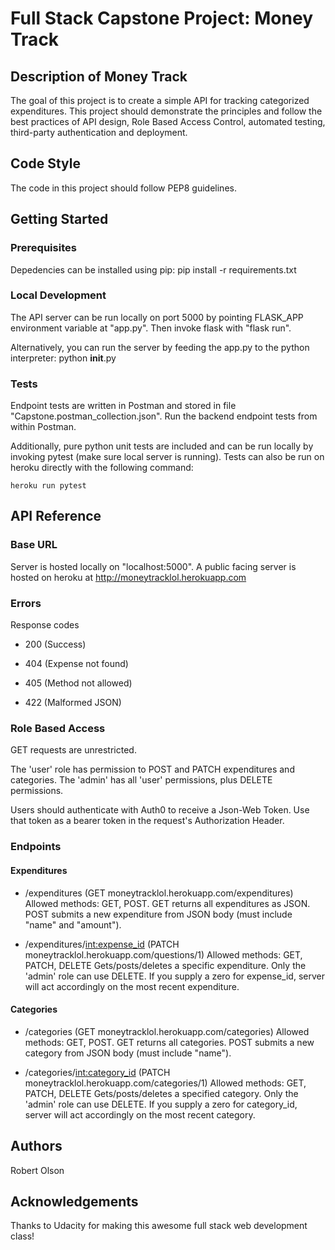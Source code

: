 # Full Stack Capstone Project: Money Track

## Description of Money Track

The goal of this project is to create a simple API for tracking categorized expenditures.  This project should demonstrate the principles and follow the best practices of API design, Role Based Access Control, automated testing, third-party authentication and deployment.

## Code Style

The code in this project should follow PEP8 guidelines.

## Getting Started

### Prerequisites

Depedencies can be installed using pip:
    pip install -r requirements.txt

### Local Development

The API server can be run locally on port 5000 by pointing FLASK_APP environment variable at "app.py".  Then invoke flask with "flask run".

Alternatively, you can run the server by feeding the app.py to the python interpreter:
    python __init__.py

### Tests

Endpoint tests are written in Postman and stored in file "Capstone.postman_collection.json".  Run the backend endpoint tests from within Postman.

Additionally, pure python unit tests are included and can be run locally by invoking pytest (make sure local server is running).  Tests can also be run on heroku directly with the following command:

    heroku run pytest

## API Reference

### Base URL

Server is hosted locally on "localhost:5000".  A public facing server is hosted on heroku at http://moneytracklol.herokuapp.com

### Errors

Response codes

  * 200 (Success)

  * 404 (Expense not found)

  * 405 (Method not allowed)

  * 422 (Malformed JSON)

### Role Based Access

  GET requests are unrestricted.

  The 'user' role has permission to POST and PATCH expenditures and categories.  The 'admin' has all 'user' permissions, plus DELETE permissions.

  Users should authenticate with Auth0 to receive a Json-Web Token.  Use that token as a bearer token in the request's Authorization Header.

### Endpoints

#### Expenditures

* /expenditures (GET moneytracklol.herokuapp.com/expenditures)
  Allowed methods: GET, POST.
  GET returns all expenditures as JSON.
  POST submits a new expenditure from JSON body (must include "name" and "amount").

* /expenditures/<int:expense_id> (PATCH moneytracklol.herokuapp.com/questions/1)
  Allowed methods: GET, PATCH, DELETE
  Gets/posts/deletes a specific expenditure.  Only the 'admin' role can use DELETE.  If you supply a zero for expense_id, server will act accordingly on the most recent expenditure.


#### Categories

* /categories (GET moneytracklol.herokuapp.com/categories)
  Allowed methods: GET, POST.
  GET returns all categories.
  POST submits a new category from JSON body (must include "name").

* /categories/<int:category_id> (PATCH moneytracklol.herokuapp.com/categories/1)
  Allowed methods: GET, PATCH, DELETE
  Gets/posts/deletes a specified category.  Only the 'admin' role can use DELETE.  If you supply a zero for category_id, server will act accordingly on the most recent category.

## Authors

Robert Olson

## Acknowledgements

Thanks to Udacity for making this awesome full stack web development class!
